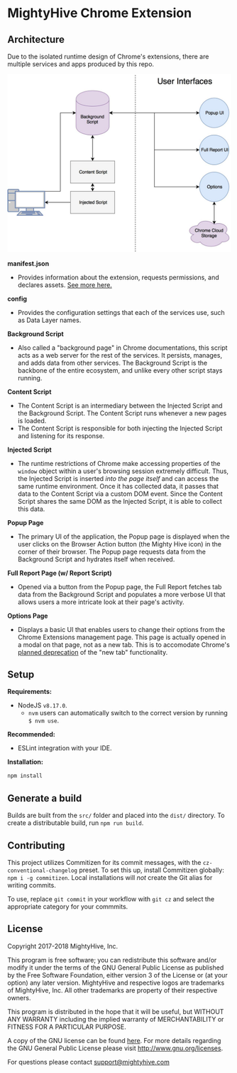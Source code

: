 # MightyHive Chrome Extension

## Architecture
Due to the isolated runtime design of Chrome's extensions, there are multiple services and apps produced by this repo.

<img src="./docs/chrome-extension.jpg" width="600" />

**manifest.json**
  - Provides information about the extension, requests permissions, and declares assets. [See more here.](https://developer.chrome.com/extensions/manifest)

**config**
  - Provides the configuration settings that each of the services use, such as Data Layer names.

**Background Script**
  - Also called a "background page" in Chrome documentations, this script acts as a web server for the rest of the services. It persists, manages, and adds data from other services. The Background Script is the backbone of the entire ecosystem, and unlike every other script stays running.

**Content Script**
  - The Content Script is an intermediary between the Injected Script and the Background Script. The Content Script runs whenever a new pages is loaded.
  - The Content Script is responsible for both injecting the Injected Script and listening for its response.

**Injected Script**
  - The runtime restrictions of Chrome make accessing properties of the `window` object within a user's browsing session extremely difficult. Thus, the Injected Script is inserted _into the page itself_ and can access the same runtime environment. Once it has collected data, it passes that data to the Content Script via a custom DOM event. Since the Content Script shares the same DOM as the Injected Script, it is able to collect this data.

**Popup Page**
  - The primary UI of the application, the Popup page is displayed when the user clicks on the Browser Action button (the Mighty Hive icon) in the corner of their browser. The Popup page requests data from the Background Script and hydrates itself when received.

**Full Report Page (w/ Report Script)**
  - Opened via a button from the Popup page, the Full Report fetches tab data from the Background Script and populates a more verbose UI that allows users a more intricate look at their page's activity.

**Options Page**
  - Displays a basic UI that enables users to change their options from the Chrome Extensions management page. This page is actually opened in a modal on that page, not as a new tab. This is to accomodate Chrome's [planned deprecation](https://developer.chrome.com/extensions/optionsV2) of the "new tab" functionality.

## Setup
**Requirements:**
 - NodeJS `v8.17.0`.
   - `nvm` users can automatically switch to the correct version by running `$ nvm use`.

**Recommended:**
- ESLint integration with your IDE.

**Installation:**
```bash
npm install
```

## Generate a build

Builds are built from the `src/` folder and placed into the `dist/` directory. To create a distributable build, run `npm run build`.

## Contributing

This project utilizes Commitizen for its commit messages, with the `cz-conventional-changelog` preset. To set this up, install Commitizen globally: `npm i -g commitizen`. Local installations will _not_ create the Git alias for writing commits.

To use, replace `git commit` in your workflow with `git cz` and select the appropriate category for your commmits.

## License

Copyright 2017-2018 MightyHive, Inc.

This program is free software; you can redistribute this software and/or modify it under the terms of the GNU General Public License as published by the Free Software Foundation, either version 3 of the License or (at your option) any later version. MightyHive and respective logos are trademarks of MightyHive, Inc. All other trademarks are property of their respective owners.

This program is distributed in the hope that it will be useful, but WITHOUT ANY WARRANTY including the implied warranty of MERCHANTABILITY or FITNESS FOR A PARTICULAR PURPOSE.

A copy of the GNU license can be found [here](https://github.com/MightyHive/chrome-extension/blob/master/src/config/network-call.config.js). For more details regarding the GNU General Public License please visit <http://www.gnu.org/licenses>.

For questions please contact <support@mightyhive.com>
